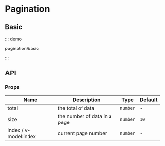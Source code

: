 # Pagination

## Basic

::: demo

pagination/basic

:::

## API

### Props

| Name                  | Description                  | Type     | Default |
| --------------------- | ---------------------------- | -------- | ------- |
| total                 | the total of data            | `number` | -       |
| size                  | the number of data in a page | `number` | `10`    |
| index / v-model:index | current page number          | `number` | -       |
